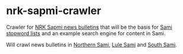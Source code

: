 # nrk-sapmi-crawler
Crawler for [NRK Sapmi news bulletins](https://www.nrk.no/sapmi/samegillii/) that will be the basis for [Sami stopword lists](https://github.com/eklem/stopword-sami) and an example search engine for content in Sami.

Will crawl news bulletins in [Northern Sami](https://www.nrk.no/sapmi/o__asat---davvisamegillii-1.13572949), [Lule Sami](https://www.nrk.no/sapmi/adasa---julevsabmaj-1.13572946) and [South Sami](https://www.nrk.no/sapmi/saernie---aarjelsaemien-1.13572943).
